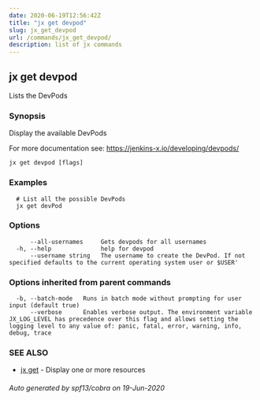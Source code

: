 ```yaml
---
date: 2020-06-19T12:56:42Z
title: "jx get devpod"
slug: jx_get_devpod
url: /commands/jx_get_devpod/
description: list of jx commands
---
```

## jx get devpod

Lists the DevPods

### Synopsis

Display the available DevPods 

For more documentation see: https://jenkins-x.io/developing/devpods/

```
jx get devpod [flags]
```

### Examples

```
  # List all the possible DevPods
  jx get devPod
```

### Options

```
      --all-usernames     Gets devpods for all usernames
  -h, --help              help for devpod
      --username string   The username to create the DevPod. If not specified defaults to the current operating system user or $USER'
```

### Options inherited from parent commands

```
  -b, --batch-mode   Runs in batch mode without prompting for user input (default true)
      --verbose      Enables verbose output. The environment variable JX_LOG_LEVEL has precedence over this flag and allows setting the logging level to any value of: panic, fatal, error, warning, info, debug, trace
```

### SEE ALSO

* [jx get](/commands/jx_get/)	 - Display one or more resources

###### Auto generated by spf13/cobra on 19-Jun-2020
